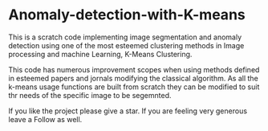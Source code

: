 # Anomaly-detection-with-K-means
This is a scratch code implementing image segmentation and anomaly detection using one of the most esteemed clustering methods in Image processing and machine Learning, K-Means Clustering. 

This code has numerous improvement scopes when using methods defined in esteemed papers and jornals modifying the classical algorithm.
As all the k-means usage functions are built from scratch they can be modified to suit thr needs of the specific image to be segemnted.

If you like the project please give a star. If you are feeling very generous leave a Follow as well.

